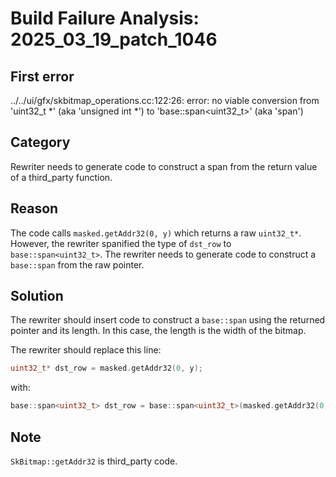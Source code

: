 # Build Failure Analysis: 2025_03_19_patch_1046

## First error

../../ui/gfx/skbitmap_operations.cc:122:26: error: no viable conversion from 'uint32_t *' (aka 'unsigned int *') to 'base::span<uint32_t>' (aka 'span<unsigned int>')

## Category
Rewriter needs to generate code to construct a span from the return value of a third_party function.

## Reason
The code calls `masked.getAddr32(0, y)` which returns a raw `uint32_t*`. However, the rewriter spanified the type of `dst_row` to `base::span<uint32_t>`. The rewriter needs to generate code to construct a `base::span` from the raw pointer.

## Solution
The rewriter should insert code to construct a `base::span` using the returned pointer and its length. In this case, the length is the width of the bitmap.

The rewriter should replace this line:
```c++
uint32_t* dst_row = masked.getAddr32(0, y);
```
with:
```c++
base::span<uint32_t> dst_row = base::span<uint32_t>(masked.getAddr32(0, y), masked.width());
```

## Note
`SkBitmap::getAddr32` is third_party code.
